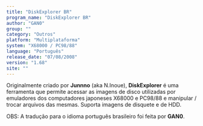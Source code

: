 ```yaml
---
title: "DiskExplorer BR"
program_name: "DiskExplorer BR"
author: "GAN0"
group: ""
category: "Outros"
platform: "Multiplataforma"
system: "X68000 / PC98/88"
language: "Português"
release_date: "07/08/2008"
version: "1.68"
site: ""
---
```

Originalmente criado por <b>Junnno</b> (aka N.Inoue), <b>DiskExplorer</b> é uma ferramenta que permite acessar as imagens de disco utilizadas por emuladores dos computadores japoneses X68000 e PC98/88 e manipular / trocar arquivos das mesmas. Suporta imagens de disquete e de HDD.

OBS: A tradução para o idioma português brasileiro foi feita por <b>GAN0</b>.
